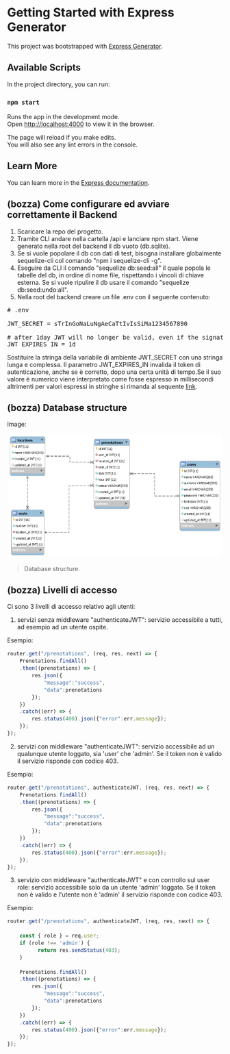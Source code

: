 # Getting Started with Express Generator

This project was bootstrapped with [Express Generator](https://expressjs.com/en/starter/generator.html).

## Available Scripts

In the project directory, you can run:

### `npm start`

Runs the app in the development mode.\
Open [http://localhost:4000](http://localhost:4000) to view it in the browser.

The page will reload if you make edits.\
You will also see any lint errors in the console.

## Learn More

You can learn more in the [Express documentation](https://expressjs.com/).

## (bozza) Come configurare ed avviare correttamente il Backend
1. Scaricare la repo del progetto.
2. Tramite CLI andare nella cartella /api e lanciare npm start. Viene generato nella root del backend il db vuoto (db.sqlite).
3. Se si vuole popolare il db con dati di test, bisogna installare globalmente sequelize-cli col comando "npm i sequelize-cli -g".
4. Eseguire da CLI il comando "sequelize db:seed:all" il quale popola le tabelle del db, in ordine di nome file, rispettando i vincoli di chiave esterna. Se si vuole ripulire il db usare il comando "sequelize db:seed:undo:all".
5. Nella root del backend creare un file .env con il seguente contenuto:

<pre>
# .env

JWT_SECRET = sTrInGoNaLuNgAeCaTtIvIsSiMa1234567890

# after 1day JWT will no longer be valid, even if the signature is correct and everything is matched
JWT_EXPIRES_IN = 1d
</pre>

Sostituire la stringa della variabile di ambiente JWT_SECRET con una stringa lunga e complessa.
Il parametro JWT_EXPIRES_IN invalida il token di autenticazione, anche se è corretto, dopo una certa unità di tempo.Se il suo valore è numerico viene interpretato come fosse espresso in millisecondi altrimenti per valori espressi in stringhe si rimanda al sequente [link](https://github.com/vercel/ms).

## (bozza) Database structure
Image:

![Database](database/diagram.png)

> Database structure.

## (bozza) Livelli di accesso
Ci sono 3 livelli di accesso relativo agli utenti:
1. servizi senza middleware "authenticateJWT": servizio accessibile a tutti, ad esempio ad un utente ospite.

Esempio:
```javascript
router.get("/prenotations", (req, res, next) => {
    Prenotations.findAll()
    .then((prenotations) => {
        res.json({
            "message":"success",
            "data":prenotations
        });
    })
    .catch((err) => {
        res.status(400).json({"error":err.message});
    });
});
```

2. servizi con middleware "authenticateJWT": servizio accessibile ad un qualunque utente loggato, sia 'user' che 'admin'.
Se il token non è valido il servizio risponde con codice 403.

Esempio:
```javascript
router.get("/prenotations", authenticateJWT, (req, res, next) => {
    Prenotations.findAll()
    .then((prenotations) => {
        res.json({
            "message":"success",
            "data":prenotations
        });
    })
    .catch((err) => {
        res.status(400).json({"error":err.message});
    });
});
```

3. servizio con middleware "authenticateJWT" e con controllo sul user role: servizio accessibile solo da un utente 'admin' loggato.
Se il token non è valido e l'utente non è 'admin' il servizio risponde con codice 403.

Esempio:
```javascript
router.get("/prenotations", authenticateJWT, (req, res, next) => {
  
    const { role } = req.user;
    if (role !== 'admin') {
          return res.sendStatus(403);
    }

    Prenotations.findAll()
    .then((prenotations) => {
        res.json({
            "message":"success",
            "data":prenotations
        });
    })
    .catch((err) => {
        res.status(400).json({"error":err.message});
    });
});
```
